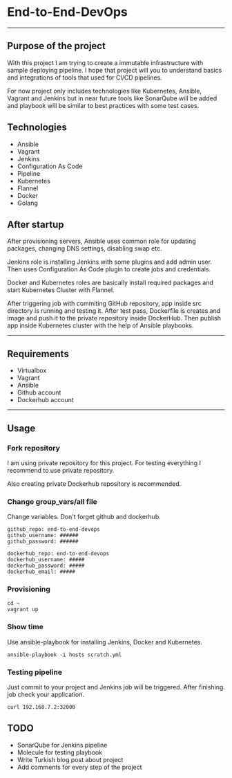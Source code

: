 # End-to-End-DevOps
----
## Purpose of the project

With this project I am trying to create a immutable infrastructure with sample deploying pipeline. I hope that project will you to understand basics and integrations of tools that used for CI/CD pipelines.

For now project only includes technologies like Kubernetes, Ansible, Vagrant and Jenkins but in near future tools like SonarQube will be added and playbook will be similar to best practices with some test cases.

## Technologies

- Ansible
- Vagrant 
- Jenkins
 - Configuration As Code
 - Pipeline
- Kubernetes
 - Flannel
- Docker
- Golang


## After startup

After provisioning servers, Ansible uses common role for updating packages, changing DNS settings, disabling swap etc.

Jenkins role is installing Jenkins with some plugins and add admin user. Then uses Configuration As Code plugin to create jobs and credentials.

Docker and Kubernetes roles are basically install required packages and start Kubernetes Cluster with Flannel. 

After triggering job with commiting GitHub repository, app inside src directory is running and testing it. After test pass, Dockerfile is creates and image and push it to the private repository inside DockerHub. Then publish app inside Kubernetes cluster with the help of Ansible playbooks.

----
## Requirements 
- Virtualbox
- Vagrant
- Ansible
- Github account
- Dockerhub account

----
## Usage
### Fork repository

I am using private repository for this project. For testing everything I recommend to use private repository.

Also creating private Dockerhub repository is recommended.

### Change group_vars/all file

Change variables. Don't forget github and dockerhub.

    github_repo: end-to-end-devops
    github_username: ######
    github_password: ######

    dockerhub_repo: end-to-end-devops
    dockerhub_username: #####
    dockerhub_password: #####
    dockerhub_email: #####

### Provisioning

    cd ~
    vagrant up

### Show time

Use ansible-playbook for installing Jenkins, Docker and Kubernetes.

    ansible-playbook -i hosts scratch.yml

### Testing pipeline

Just commit to your project and Jenkins job will be triggered. After finishing job check your application.

    curl 192.168.7.2:32000

## TODO

- SonarQube for Jenkins pipeline
- Molecule for testing playbook
- Write Turkish blog post about project
- Add comments for every step of the project